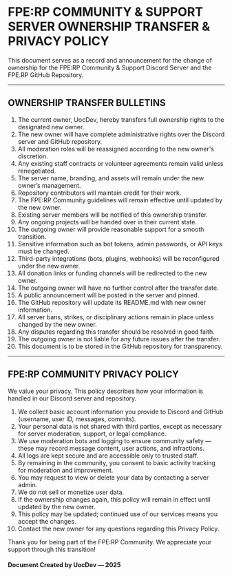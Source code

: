 # FPE:RP COMMUNITY & SUPPORT SERVER OWNERSHIP TRANSFER & PRIVACY POLICY

This document serves as a record and announcement for the change of ownership for the FPE:RP Community & Support Discord Server and the FPE.RP GitHub Repository.

--------------------------
OWNERSHIP TRANSFER BULLETINS
--------------------------

1. The current owner, UocDev, hereby transfers full ownership rights to the designated new owner.
2. The new owner will have complete administrative rights over the Discord server and GitHub repository.
3. All moderation roles will be reassigned according to the new owner's discretion.
4. Any existing staff contracts or volunteer agreements remain valid unless renegotiated.
5. The server name, branding, and assets will remain under the new owner’s management.
6. Repository contributors will maintain credit for their work.
7. The FPE:RP Community guidelines will remain effective until updated by the new owner.
8. Existing server members will be notified of this ownership transfer.
9. Any ongoing projects will be handed over in their current state.
10. The outgoing owner will provide reasonable support for a smooth transition.
11. Sensitive information such as bot tokens, admin passwords, or API keys must be changed.
12. Third-party integrations (bots, plugins, webhooks) will be reconfigured under the new owner.
13. All donation links or funding channels will be redirected to the new owner.
14. The outgoing owner will have no further control after the transfer date.
15. A public announcement will be posted in the server and pinned.
16. The GitHub repository will update its README.md with new owner information.
17. All server bans, strikes, or disciplinary actions remain in place unless changed by the new owner.
18. Any disputes regarding this transfer should be resolved in good faith.
19. The outgoing owner is not liable for any future issues after the transfer.
20. This document is to be stored in the GitHub repository for transparency.

--------------------------
FPE:RP COMMUNITY PRIVACY POLICY
--------------------------

We value your privacy. This policy describes how your information is handled in our Discord server and repository.

1. We collect basic account information you provide to Discord and GitHub (username, user ID, messages, commits).
2. Your personal data is not shared with third parties, except as necessary for server moderation, support, or legal compliance.
3. We use moderation bots and logging to ensure community safety — these may record message content, user actions, and infractions.
4. All logs are kept secure and are accessible only to trusted staff.
5. By remaining in the community, you consent to basic activity tracking for moderation and improvement.
6. You may request to view or delete your data by contacting a server admin.
7. We do not sell or monetize user data.
8. If the ownership changes again, this policy will remain in effect until updated by the new owner.
9. This policy may be updated; continued use of our services means you accept the changes.
10. Contact the new owner for any questions regarding this Privacy Policy.

Thank you for being part of the FPE:RP Community. We appreciate your support through this transition!

#### Document Created by UocDev — 2025
